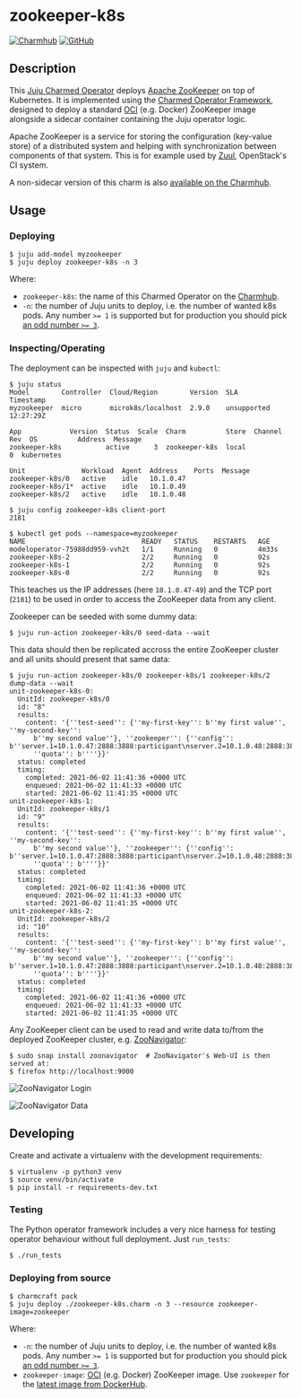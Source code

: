 # zookeeper-k8s

[![Charmhub](https://img.shields.io/badge/Charmhub-orange)](https://charmhub.io/zookeeper-k8s)
[![GitHub](https://img.shields.io/badge/GitHub-orange)](https://github.com/openstack-charmers/charm-zookeeper-k8s)

## Description

This [Juju Charmed Operator](https://juju.is/docs) deploys
[Apache ZooKeeper](https://zookeeper.apache.org/) on top of Kubernetes. It is
implemented using the [Charmed Operator Framework](https://juju.is/docs/sdk),
designed to deploy a standard [OCI](https://opencontainers.org/) (e.g. Docker)
ZooKeeper image alongside a sidecar container containing the Juju operator
logic.

Apache ZooKeeper is a service for storing the configuration (key-value store) of
a distributed system and helping with synchronization between components of that
system. This is for example used by [Zuul](https://zuul-ci.org/docs/zuul/),
OpenStack's CI system.

A non-sidecar version of this charm is also
[available on the Charmhub](https://charmhub.io/charmed-osm-zookeeper-k8s).

## Usage

### Deploying

```
$ juju add-model myzookeeper
$ juju deploy zookeeper-k8s -n 3
```

Where:

* `zookeeper-k8s`: the name of this Charmed Operator on the
  [Charmhub](https://charmhub.io/zookeeper-k8s).
* `-n`: the number of Juju units to deploy, i.e. the number of wanted k8s pods.
  Any number `>= 1` is supported but for production you should pick
  [an odd number `>= 3`](https://zookeeper.apache.org/doc/current/zookeeperStarted.html#sc_RunningReplicatedZooKeeper).

### Inspecting/Operating

The deployment can be inspected with `juju` and `kubectl`:

```
$ juju status
Model        Controller  Cloud/Region        Version  SLA          Timestamp
myzookeeper  micro       microk8s/localhost  2.9.0    unsupported  12:27:29Z

App            Version  Status  Scale  Charm          Store  Channel  Rev  OS          Address  Message
zookeeper-k8s           active      3  zookeeper-k8s  local             0  kubernetes

Unit              Workload  Agent  Address    Ports  Message
zookeeper-k8s/0   active    idle   10.1.0.47
zookeeper-k8s/1*  active    idle   10.1.0.49
zookeeper-k8s/2   active    idle   10.1.0.48

$ juju config zookeeper-k8s client-port
2181

$ kubectl get pods --namespace=myzookeeper
NAME                             READY   STATUS    RESTARTS   AGE
modeloperator-75988dd959-vvh2t   1/1     Running   0          4m33s
zookeeper-k8s-2                  2/2     Running   0          92s
zookeeper-k8s-1                  2/2     Running   0          92s
zookeeper-k8s-0                  2/2     Running   0          92s
```

This teaches us the IP addresses (here `10.1.0.47-49`) and the TCP port (`2181`)
to be used in order to access the ZooKeeper data from any client.

Zookeeper can be seeded with some dummy data:

```
$ juju run-action zookeeper-k8s/0 seed-data --wait
```

This data should then be replicated accross the entire ZooKeeper cluster and all
units should present that same data:

```
$ juju run-action zookeeper-k8s/0 zookeeper-k8s/1 zookeeper-k8s/2 dump-data --wait
unit-zookeeper-k8s-0:
  UnitId: zookeeper-k8s/0
  id: "8"
  results:
    content: '{''test-seed'': {''my-first-key'': b''my first value'', ''my-second-key'':
      b''my second value''}, ''zookeeper'': {''config'': b''server.1=10.1.0.47:2888:3888:participant\nserver.2=10.1.0.48:2888:3888:participant\nserver.3=10.1.0.49:2888:3888:participant\nversion=0'',
      ''quota'': b''''}}'
  status: completed
  timing:
    completed: 2021-06-02 11:41:36 +0000 UTC
    enqueued: 2021-06-02 11:41:33 +0000 UTC
    started: 2021-06-02 11:41:35 +0000 UTC
unit-zookeeper-k8s-1:
  UnitId: zookeeper-k8s/1
  id: "9"
  results:
    content: '{''test-seed'': {''my-first-key'': b''my first value'', ''my-second-key'':
      b''my second value''}, ''zookeeper'': {''config'': b''server.1=10.1.0.47:2888:3888:participant\nserver.2=10.1.0.48:2888:3888:participant\nserver.3=10.1.0.49:2888:3888:participant\nversion=0'',
      ''quota'': b''''}}'
  status: completed
  timing:
    completed: 2021-06-02 11:41:36 +0000 UTC
    enqueued: 2021-06-02 11:41:33 +0000 UTC
    started: 2021-06-02 11:41:35 +0000 UTC
unit-zookeeper-k8s-2:
  UnitId: zookeeper-k8s/2
  id: "10"
  results:
    content: '{''test-seed'': {''my-first-key'': b''my first value'', ''my-second-key'':
      b''my second value''}, ''zookeeper'': {''config'': b''server.1=10.1.0.47:2888:3888:participant\nserver.2=10.1.0.48:2888:3888:participant\nserver.3=10.1.0.49:2888:3888:participant\nversion=0'',
      ''quota'': b''''}}'
  status: completed
  timing:
    completed: 2021-06-02 11:41:36 +0000 UTC
    enqueued: 2021-06-02 11:41:33 +0000 UTC
    started: 2021-06-02 11:41:35 +0000 UTC
```

Any ZooKeeper client can be used to read and write data to/from the deployed
ZooKeeper cluster, e.g. [ZooNavigator](https://zoonavigator.elkozmon.com):

```
$ sudo snap install zoonavigator  # ZooNavigator's Web-UI is then served at:
$ firefox http://localhost:9000
```

![ZooNavigator Login](https://github.com/openstack-charmers/charm-zookeeper-k8s/raw/master/docs/zoonavigator_login.png)

![ZooNavigator Data](https://github.com/openstack-charmers/charm-zookeeper-k8s/raw/master/docs/zoonavigator_data.png)

## Developing

Create and activate a virtualenv with the development requirements:

```
$ virtualenv -p python3 venv
$ source venv/bin/activate
$ pip install -r requirements-dev.txt
```

### Testing

The Python operator framework includes a very nice harness for testing
operator behaviour without full deployment. Just `run_tests`:

```
$ ./run_tests
```

### Deploying from source

```
$ charmcraft pack
$ juju deploy ./zookeeper-k8s.charm -n 3 --resource zookeeper-image=zookeeper
```

Where:

* `-n`: the number of Juju units to deploy, i.e. the number of wanted k8s pods.
  Any number `>= 1` is supported but for production you should pick
  [an odd number `>= 3`](https://zookeeper.apache.org/doc/current/zookeeperStarted.html#sc_RunningReplicatedZooKeeper).
* `zookeeper-image`: [OCI](https://opencontainers.org/) (e.g. Docker) ZooKeeper
  image. Use `zookeeper` for the
  [latest image from DockerHub](https://hub.docker.com/_/zookeeper).

